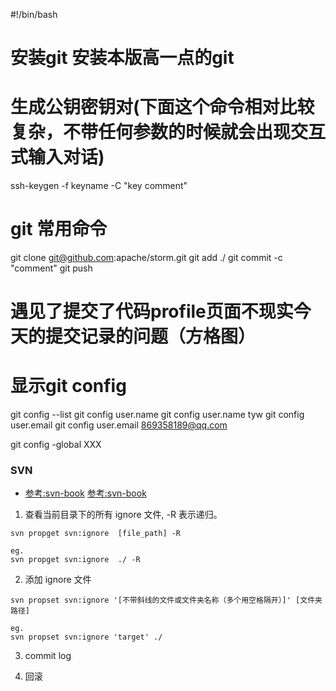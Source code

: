 #!/bin/bash

# 安装git 安装本版高一点的git

# 生成公钥密钥对(下面这个命令相对比较复杂，不带任何参数的时候就会出现交互式输入对话)
ssh-keygen -f keyname -C "key comment"

# git 常用命令
git clone git@github.com:apache/storm.git
git add ./
git commit -c "comment"
git push


# 遇见了提交了代码profile页面不现实今天的提交记录的问题（方格图）

# 显示git config
git config --list
git config user.name
git config user.name tyw
git config user.email
git config user.email 869358189@qq.com

git config -global XXX


### SVN

- [参考:svn-book](http://svnbook.red-bean.com/en/1.7/index.html)
[参考:svn-book](http://svnbook.red-bean.com/en/1.7/index.html)

1. 查看当前目录下的所有 ignore 文件, -R 表示递归。

```
svn propget svn:ignore  [file_path] -R

eg.
svn propget svn:ignore  ./ -R
```

2. 添加 ignore 文件

```
svn propset svn:ignore '[不带斜线的文件或文件夹名称（多个用空格隔开）]' [文件夹路径]

eg.
svn propset svn:ignore 'target' ./
```

3. commit log

4. 回滚